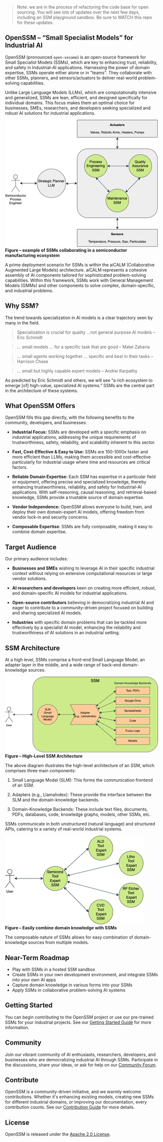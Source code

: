 > Note: we are in the process of refactoring the code base for open sourcing.
> You will see lots of updates over the next few days, including an SSM playground sandbox.
> Be sure to WATCH this repo for these updates.

## OpenSSM – “Small Specialist Models” for Industrial AI

OpenSSM (pronounced `open-sesame`) is an open-source framework for Small Specialist Models (SSMs), which are key to enhancing
trust, reliability, and safety in Industrial-AI applications. Harnessing the power of domain expertise, SSMs operate either
alone or in "teams". They collaborate with other SSMs, planners, and sensors/actuators to deliver real-world problem-solving
capabilities.

Unlike Large Language Models (LLMs), which are computationally intensive and generalized, SSMs are lean, efficient, and
designed specifically for individual domains. This focus makes them an optimal choice for businesses, SMEs, researchers,
and developers seeking specialized and robust AI solutions for industrial applications.

![SSM in the ecosystem](./diagrams/ssm-ecosystem.png)
<br>**Figure – example of SSMs collaborating in a semiconductor manufacturing ecosystem**

A prime deployment scenario for SSMs is within the aiCALM (Collaborative Augmented Large Models) architecture. aiCALM
represents a cohesive assembly of AI components tailored for sophisticated problem-solving capabilities. Within this
framework, SSMs work with General Management Models (GMMs) and other components to solve complex, domain-specific, and
industrial problems.


## Why SSM?

The trend towards specialization in AI models is a clear trajectory seen by many in the field.

> Specialization is crucial for quality ...not general purpose Al models – Eric Schmidt

> ... small models ... for a specific task that are good –  Matei Zaharia

> ... small agents working together ... specific and best in their tasks – Harrison Chase

> ... small but highly capable expert models – Andrei Karpathy

As predicted by Eric Schmidt and others, we will see “a rich ecosystem to emerge [of] high-value, specialized AI systems.”
SSMs are the central part in the architecture of these systems.


## What OpenSSM Offers

OpenSSM fills this gap directly, with the following benefits to the community, developers, and businesses:

- **Industrial Focus:** SSMs are developed with a specific emphasis on industrial applications, addressing the unique
requirements of trustworthiness, safety, reliability, and scalability inherent to this sector.

- **Fast, Cost-Effective & Easy to Use:** SSMs are 100-1000x faster and more efficient than LLMs, making them accessible
and cost-effective particularly for industrial usage where time and resources are critical factors.

- **Reliable Domain Expertise:** Each SSM has expertise in a particular field or equipment, offering precise and specialized
knowledge, thereby enhancing trustworthiness, reliability, and safety for Industrial-AI applications. With self-reasoning,
causal reasoning, and retrieval-based knowledge, SSMs provide a trustable source of domain expertise.

- **Vendor Independence:** OpenSSM allows everyone to build, train, and deploy their own domain-expert AI models, offering
freedom from vendor lock-in and security concerns.

- **Composable Expertise**: SSMs are fully composable, making it easy to combine domain expertise.


## Target Audience

Our primary audience includes:

- **Businesses and SMEs** wishing to leverage AI in their specific industrial context without relying on extensive
computational resources or large vendor solutions.

- **AI researchers and developers** keen on creating more efficient, robust, and domain-specific AI models for industrial applications.

- **Open-source contributors** believing in democratizing industrial AI and eager to contribute to a community-driven
project focused on building and sharing specialized AI models.

- **Industries** with specific domain problems that can be tackled more effectively by a specialist AI model, enhancing
the reliability and trustworthiness of AI solutions in an industrial setting.


## SSM Architecture

At a high level, SSMs comprise a front-end Small Language Model, an adapter layer in the middle, and a wide range of
back-end domain-knowledge sources.

![High-Level SSM Architecture](./diagrams/ssm-high-level.png)
<br>**Figure – High-Level SSM Architecture**

The above diagram illustrates the high-level architecture of an SSM, which comprises three main components:

1. Small Language Model (SLM): This forms the communication frontend of an SSM.

2. Adapters (e.g., LlamaIndex): These provide the interface between the SLM and the domain-knowledge backends.

3. Domain-Knowledge Backends: These include text files, documents, PDFs, databases, code, knowledge graphs, models, other SSMs, etc.

SSMs communicate in both unstructured (natural language) and structured APIs, catering to a variety of real-world industrial
systems.

![SSM Composability](./diagrams/ssm-composability.png)
<br>**Figure – Easily combine domain knowledge with SSMs**

The composable nature of SSMs allows for easy combination of domain-knowledge sources from multiple models.

## Near-Term Roadmap
* Play with SSMs in a hosted SSM sandbox
* Create SSMs in your own development environment, and integrate SSMs into your own AI apps
* Capture domain knowledge in various forms into your SSMs
* Apply SSMs in collaborative problem-solving AI systems


## Getting Started

You can begin contributing to the OpenSSM project or use our pre-trained SSMs for your industrial projects. See our [Getting
Started Guide](link-to-guide) for more information.


## Community

Join our vibrant community of AI enthusiasts, researchers, developers, and businesses who are democratizing industrial AI
through SSMs. Participate in the discussions, share your ideas, or ask for help on our [Community Forum](link-to-forum).

## Contribute

OpenSSM is a community-driven initiative, and we warmly welcome contributions. Whether it's enhancing existing models,
creating new SSMs for different industrial domains, or improving our documentation, every contribution counts. See our
[Contribution Guide](docs/CONTRIBUTING.md) for more details.

## License

OpenSSM is released under the [Apache 2.0 License](./LICENSE.md).
